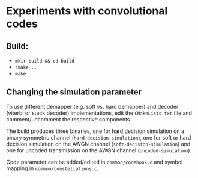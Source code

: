 # Experiments with convolutional codes

## Build:

- `mkir build && cd build`
- `cmake ..`
- `make`

## Changing the simulation parameter

To use different demapper (e.g. soft vs. hard demapper) and decoder (viterbi or stack decoder) implementations, edit the `CMakeLists.txt` file and comment/uncomment the respective components.

The build produces three binaries, one for hard decision simulation on a binary symmetric channel (`hard-decision-simulation`), one for soft or hard decision simulation on the AWGN channel (`soft-decision-simulation`) and one for uncoded transmission on the AWGN channel (`uncoded-simulation`).

Code parameter can be added/edited in `common/codebook.c` and symbol mapping in `common/constellations.c`.
